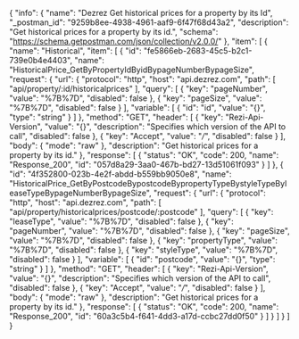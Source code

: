{
  "info": {
    "name": "Dezrez Get historical prices for a property by its Id",
    "_postman_id": "9259b8ee-4938-4961-aaf9-6f47f68d43a2",
    "description": "Get historical prices for a property by its id.",
    "schema": "https://schema.getpostman.com/json/collection/v2.0.0/"
  },
  "item": [
    {
      "name": "Historical",
      "item": [
        {
          "id": "fe5866eb-2683-45c5-b2c1-739e0b4e4403",
          "name": "HistoricalPrice_GetByPropertyIdByidBypageNumberBypageSize",
          "request": {
            "url": {
              "protocol": "http",
              "host": "api.dezrez.com",
              "path": [
                "api/property/:id/historicalprices"
              ],
              "query": [
                {
                  "key": "pageNumber",
                  "value": "%7B%7D",
                  "disabled": false
                },
                {
                  "key": "pageSize",
                  "value": "%7B%7D",
                  "disabled": false
                }
              ],
              "variable": [
                {
                  "id": "id",
                  "value": "{}",
                  "type": "string"
                }
              ]
            },
            "method": "GET",
            "header": [
              {
                "key": "Rezi-Api-Version",
                "value": "{}",
                "description": "Specifies which version of the API to call",
                "disabled": false
              },
              {
                "key": "Accept",
                "value": "*/*",
                "disabled": false
              }
            ],
            "body": {
              "mode": "raw"
            },
            "description": "Get historical prices for a property by its id."
          },
          "response": [
            {
              "status": "OK",
              "code": 200,
              "name": "Response_200",
              "id": "057d8a29-3aa0-467b-bd27-13d51061f093"
            }
          ]
        },
        {
          "id": "4f352800-023b-4e2f-abdd-b559bb9050e8",
          "name": "HistoricalPrice_GetByPostcodeBypostcodeBypropertyTypeBystyleTypeByleaseTypeBypageNumberBypageSize",
          "request": {
            "url": {
              "protocol": "http",
              "host": "api.dezrez.com",
              "path": [
                "api/property/historicalprices/postcode/:postcode"
              ],
              "query": [
                {
                  "key": "leaseType",
                  "value": "%7B%7D",
                  "disabled": false
                },
                {
                  "key": "pageNumber",
                  "value": "%7B%7D",
                  "disabled": false
                },
                {
                  "key": "pageSize",
                  "value": "%7B%7D",
                  "disabled": false
                },
                {
                  "key": "propertyType",
                  "value": "%7B%7D",
                  "disabled": false
                },
                {
                  "key": "styleType",
                  "value": "%7B%7D",
                  "disabled": false
                }
              ],
              "variable": [
                {
                  "id": "postcode",
                  "value": "{}",
                  "type": "string"
                }
              ]
            },
            "method": "GET",
            "header": [
              {
                "key": "Rezi-Api-Version",
                "value": "{}",
                "description": "Specifies which version of the API to call",
                "disabled": false
              },
              {
                "key": "Accept",
                "value": "*/*",
                "disabled": false
              }
            ],
            "body": {
              "mode": "raw"
            },
            "description": "Get historical prices for a property by its id."
          },
          "response": [
            {
              "status": "OK",
              "code": 200,
              "name": "Response_200",
              "id": "60a3c5b4-f641-4dd3-a17d-ccbc27dd0f50"
            }
          ]
        }
      ]
    }
  ]
}